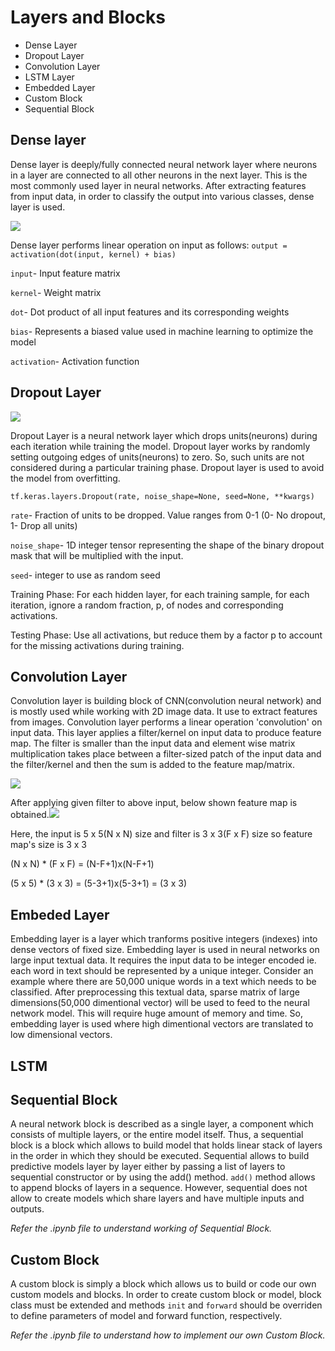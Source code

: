 # Layers and Blocks
* Dense Layer
* Dropout Layer
* Convolution Layer
* LSTM Layer
* Embedded Layer
* Custom Block
* Sequential Block

## Dense layer
Dense layer is deeply/fully connected neural network layer where neurons in a layer are connected to all other neurons in the next layer. This is the most commonly used layer in
neural networks.
After extracting features from input data, in order to classify the output into various classes, dense layer is used.

<img src="https://miro.medium.com/max/875/1*eJ36Jpf-DE9q5nKk67xT0Q.jpeg"></img>

Dense layer performs linear operation on input as follows:
`output = activation(dot(input, kernel) + bias)`

`input`- Input feature matrix

`kernel`- Weight matrix

`dot`- Dot product of all input features and its corresponding weights

`bias`- Represents a biased value used in machine learning to optimize the model

`activation`- Activation function


## Dropout Layer
<img src="https://jamesmccaffrey.files.wordpress.com/2018/05/neuralnetworkdropoutlayer.jpg"></img>

Dropout Layer is a neural network layer which drops units(neurons) during each iteration while training the model. Dropout layer works by randomly setting outgoing edges of
units(neurons) to zero. So, such units are not considered during a particular training phase.
Dropout layer is used to avoid the model from overfitting.

`tf.keras.layers.Dropout(rate, noise_shape=None, seed=None, **kwargs)`

`rate`- Fraction of units to be dropped. Value ranges from 0-1 (0- No dropout, 1- Drop all units)

`noise_shape`- 1D integer tensor representing the shape of the binary dropout mask that will be multiplied with the input.

`seed`- integer to use as random seed

Training Phase: For each hidden layer, for each training sample, for each iteration, ignore a random fraction, p, of nodes and corresponding activations.

Testing Phase: Use all activations, but reduce them by a factor p to account for the missing activations during training.



## Convolution Layer
Convolution layer is building block of CNN(convolution neural network) and is mostly used while working with 2D image data. It use to extract features from images.
Convolution layer performs a linear operation 'convolution' on input data. This layer applies a filter/kernel on input data to produce feature map. 
The filter is smaller than the input data and element wise matrix multiplication takes place between a filter-sized patch of the input data and the filter/kernel and then the
sum is added to the feature map/matrix.

<img src="https://miro.medium.com/max/875/1*cTEp-IvCCUYPTT0QpE3Gjg@2x.png"></img>


After applying given filter to above input, below shown feature map is obtained.<img src="https://miro.medium.com/max/875/1*VVvdh-BUKFh2pwDD0kPeRA@2x.gif"></img>

Here, the input is 5 x 5(N x N) size and filter is 3 x 3(F x F) size so feature map's size is 3 x 3

(N x N) * (F x F) = (N-F+1)x(N-F+1)

(5 x 5) * (3 x 3) = (5-3+1)x(5-3+1) = (3 x 3)


## Embeded Layer
Embedding layer is a layer which tranforms positive integers (indexes) into dense vectors of fixed size. Embedding layer is used in neural networks on large input textual data.
It requires the input data to be integer encoded ie. each word in text should be represented by a unique integer.
Consider an example where there are 50,000 unique words in a text which needs to be classified. After preprocessing this textual data, sparse matrix of large dimensions(50,000
dimentional vector) will be used to feed to the neural network model. This will require huge amount of memory and time. So, embedding layer is used where high dimentional
vectors are translated to low dimensional vectors.


## LSTM

## Sequential Block
A neural network block is described as a single layer, a component which consists of multiple layers, or the entire model itself.
Thus, a sequential block is a block which allows to build model that holds linear stack of layers in the order in which they should be executed. Sequential allows to build
predictive models layer by layer either by passing a list of layers to sequential constructor or by using the add() method. `add()`  method allows to append blocks of layers in
a sequence. However, sequential does not allow to create models which share layers and have multiple inputs and outputs.

*Refer the .ipynb file to understand working of Sequential Block.*


## Custom Block
A custom block is simply a block which allows us to build or code our own custom models and blocks. In order to create custom block or model, block class must be extended and 
methods `init` and `forward` should be overriden to define parameters of model and forward function, respectively.

*Refer the .ipynb file to understand how to implement our own Custom Block.*
